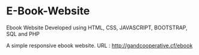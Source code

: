 # E-Book-Website
Ebook Website Developed using HTML, CSS, JAVASCRIPT, BOOTSTRAP, SQL and PHP

A simple responsive ebook website.
URL : http://gandcooperative.cf/ebook
